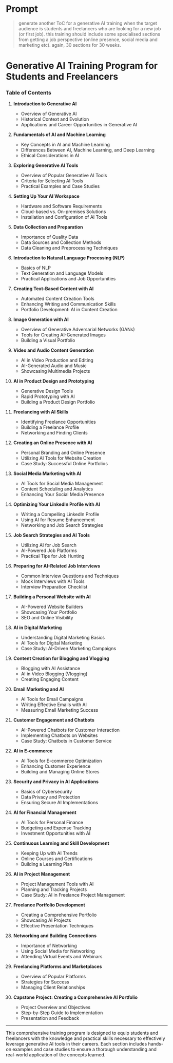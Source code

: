 # Prompt
> generate another ToC for a generative AI training when the target audience is students and freelancers who are looking for a new job (or first job). this training should include some specialised sections from getting a job perspective (online presence, social media and marketing etc). again, 30 sections for 30 weeks.

# Generative AI Training Program for Students and Freelancers

### Table of Contents

1. **Introduction to Generative AI**
   - Overview of Generative AI
   - Historical Context and Evolution
   - Applications and Career Opportunities in Generative AI

2. **Fundamentals of AI and Machine Learning**
   - Key Concepts in AI and Machine Learning
   - Differences Between AI, Machine Learning, and Deep Learning
   - Ethical Considerations in AI

3. **Exploring Generative AI Tools**
   - Overview of Popular Generative AI Tools
   - Criteria for Selecting AI Tools
   - Practical Examples and Case Studies

4. **Setting Up Your AI Workspace**
   - Hardware and Software Requirements
   - Cloud-based vs. On-premises Solutions
   - Installation and Configuration of AI Tools

5. **Data Collection and Preparation**
   - Importance of Quality Data
   - Data Sources and Collection Methods
   - Data Cleaning and Preprocessing Techniques

6. **Introduction to Natural Language Processing (NLP)**
   - Basics of NLP
   - Text Generation and Language Models
   - Practical Applications and Job Opportunities

7. **Creating Text-Based Content with AI**
   - Automated Content Creation Tools
   - Enhancing Writing and Communication Skills
   - Portfolio Development: AI in Content Creation

8. **Image Generation with AI**
   - Overview of Generative Adversarial Networks (GANs)
   - Tools for Creating AI-Generated Images
   - Building a Visual Portfolio

9. **Video and Audio Content Generation**
   - AI in Video Production and Editing
   - AI-Generated Audio and Music
   - Showcasing Multimedia Projects

10. **AI in Product Design and Prototyping**
    - Generative Design Tools
    - Rapid Prototyping with AI
    - Building a Product Design Portfolio

11. **Freelancing with AI Skills**
    - Identifying Freelance Opportunities
    - Building a Freelance Profile
    - Networking and Finding Clients

12. **Creating an Online Presence with AI**
    - Personal Branding and Online Presence
    - Utilizing AI Tools for Website Creation
    - Case Study: Successful Online Portfolios

13. **Social Media Marketing with AI**
    - AI Tools for Social Media Management
    - Content Scheduling and Analytics
    - Enhancing Your Social Media Presence

14. **Optimizing Your LinkedIn Profile with AI**
    - Writing a Compelling LinkedIn Profile
    - Using AI for Resume Enhancement
    - Networking and Job Search Strategies

15. **Job Search Strategies and AI Tools**
    - Utilizing AI for Job Search
    - AI-Powered Job Platforms
    - Practical Tips for Job Hunting

16. **Preparing for AI-Related Job Interviews**
    - Common Interview Questions and Techniques
    - Mock Interviews with AI Tools
    - Interview Preparation Checklist

17. **Building a Personal Website with AI**
    - AI-Powered Website Builders
    - Showcasing Your Portfolio
    - SEO and Online Visibility

18. **AI in Digital Marketing**
    - Understanding Digital Marketing Basics
    - AI Tools for Digital Marketing
    - Case Study: AI-Driven Marketing Campaigns

19. **Content Creation for Blogging and Vlogging**
    - Blogging with AI Assistance
    - AI in Video Blogging (Vlogging)
    - Creating Engaging Content

20. **Email Marketing and AI**
    - AI Tools for Email Campaigns
    - Writing Effective Emails with AI
    - Measuring Email Marketing Success

21. **Customer Engagement and Chatbots**
    - AI-Powered Chatbots for Customer Interaction
    - Implementing Chatbots on Websites
    - Case Study: Chatbots in Customer Service

22. **AI in E-commerce**
    - AI Tools for E-commerce Optimization
    - Enhancing Customer Experience
    - Building and Managing Online Stores

23. **Security and Privacy in AI Applications**
    - Basics of Cybersecurity
    - Data Privacy and Protection
    - Ensuring Secure AI Implementations

24. **AI for Financial Management**
    - AI Tools for Personal Finance
    - Budgeting and Expense Tracking
    - Investment Opportunities with AI

25. **Continuous Learning and Skill Development**
    - Keeping Up with AI Trends
    - Online Courses and Certifications
    - Building a Learning Plan

26. **AI in Project Management**
    - Project Management Tools with AI
    - Planning and Tracking Projects
    - Case Study: AI in Freelance Project Management

27. **Freelance Portfolio Development**
    - Creating a Comprehensive Portfolio
    - Showcasing AI Projects
    - Effective Presentation Techniques

28. **Networking and Building Connections**
    - Importance of Networking
    - Using Social Media for Networking
    - Attending Virtual Events and Webinars

29. **Freelancing Platforms and Marketplaces**
    - Overview of Popular Platforms
    - Strategies for Success
    - Managing Client Relationships

30. **Capstone Project: Creating a Comprehensive AI Portfolio**
    - Project Overview and Objectives
    - Step-by-Step Guide to Implementation
    - Presentation and Feedback

---

This comprehensive training program is designed to equip students and freelancers with the knowledge and practical skills necessary to effectively leverage generative AI tools in their careers. Each section includes hands-on examples and case studies to ensure a thorough understanding and real-world application of the concepts learned.